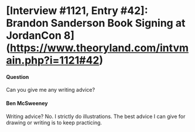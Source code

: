# [Interview #1121, Entry #42]: Brandon Sanderson Book Signing at JordanCon 8](https://www.theoryland.com/intvmain.php?i=1121#42)

#### Question

Can you give me any writing advice?

#### Ben McSweeney

Writing advice? No. I strictly do illustrations. The best advice I can give for drawing or writing is to keep practicing.

